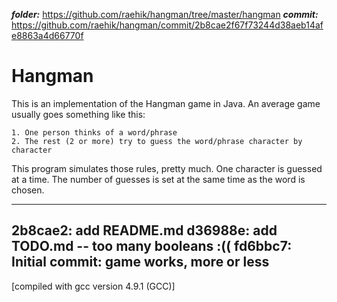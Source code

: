 ***folder:*** https://github.com/raehik/hangman/tree/master/hangman
***commit:*** https://github.com/raehik/hangman/commit/2b8cae2f67f73244d38aeb14afe8863a4d66770f


Hangman
=======

This is an implementation of the Hangman game in Java. An average game usually
goes something like this:

    1. One person thinks of a word/phrase
    2. The rest (2 or more) try to guess the word/phrase character by character

This program simulates those rules, pretty much. One character is guessed at a
time. The number of guesses is set at the same time as the word is chosen.


----------------------
2b8cae2: add README.md
d36988e: add TODO.md -- too many booleans :((
fd6bbc7: Initial commit: game works, more or less
----------------------


[compiled with gcc version 4.9.1 (GCC)]
